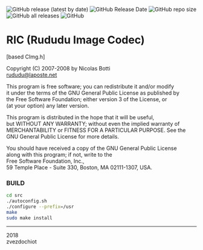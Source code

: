 ![GitHub release (latest by date)](https://img.shields.io/github/v/release/Special-graphic-formats/rududu-image-codec)
![GitHub Release Date](https://img.shields.io/github/release-date/Special-graphic-formats/rududu-image-codec)
![GitHub repo size](https://img.shields.io/github/repo-size/Special-graphic-formats/rududu-image-codec)
![GitHub all releases](https://img.shields.io/github/downloads/Special-graphic-formats/rududu-image-codec/total)
![GitHub](https://img.shields.io/github/license/Special-graphic-formats/rududu-image-codec)

# RIC (Rududu Image Codec)
[based CImg.h]

   Copyright (C) 2007-2008 by Nicolas Botti  
   <rududu@laposte.net>  

   This program is free software; you can redistribute it and/or modify  
   it under the terms of the GNU General Public License as published by  
   the Free Software Foundation; either version 3 of the License, or  
   (at your option) any later version.  

   This program is distributed in the hope that it will be useful,  
   but WITHOUT ANY WARRANTY; without even the implied warranty of  
   MERCHANTABILITY or FITNESS FOR A PARTICULAR PURPOSE.  See the  
   GNU General Public License for more details.  

   You should have received a copy of the GNU General Public License  
   along with this program; if not, write to the  
   Free Software Foundation, Inc.,  
   59 Temple Place - Suite 330, Boston, MA  02111-1307, USA.  

### BUILD

```bash
cd src
./autoconfig.sh
./configure --prefix=/usr
make
sudo make install
```

---  
2018  
zvezdochiot
